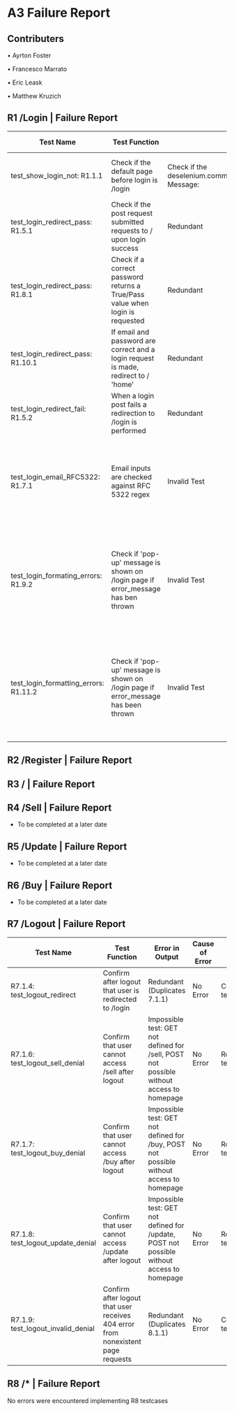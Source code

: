 # A3 Failure Report
## Contributers
•	Ayrton Foster

•	Francesco Marrato

•	Eric Leask
 
•	Matthew Kruzich

## R1 /Login | Failure Report

| Test Name                             | Test Function                                                                       | Error in Output                                                            | Cause of Error                                                                            | Solution                                                      |
|---------------------------------------|-------------------------------------------------------------------------------------|----------------------------------------------------------------------------|-------------------------------------------------------------------------------------------|---------------------------------------------------------------|
| test_show_login_not: R1.1.1           | Check if the default page before login is /login                                    | Check if the deselenium.common.exceptions.NoSuchElementException: Message: | Login page had no id tag for title                                                        | Gave the login.html page an id for its title (id=login_title) |
| test_login_redirect_pass: R1.5.1      | Check if the post request submitted requests to / upon login success                | Redundant                                                                  | No Error                                                                                  | Combined with test R1.3.1                                     |
| test_login_redirect_pass: R1.8.1      | Check if a correct password returns a True/Pass value when login is requested       | Redundant                                                                  | No Error                                                                                  | Combined with test R1.3.1                                     |
| test_login_redirect_pass: R1.10.1     | If email and password are correct and a login request is made, redirect to / 'home' | Redundant                                                                  | No Error                                                                                  | Combined with test R1.3.1                                     |
| test_login_redirect_fail: R1.5.2      | When a login post fails a redirection to /login is performed                        | Redundant                                                                  | No Error                                                                                  | Combined with test R1.3.2                                     |
| test_login_email_RFC5322: R1.7.1      | Email inputs are checked against RFC 5322 regex                                     | Invalid Test                                                               | Selenium Base cannot explicitly confirm that a RFC 5322  REGEX is used                    | Rolled into test R1.7.2                                       |
| test_login_formating_errors: R1.9.2   | Check if 'pop-up' message is shown on /login page if error_message has ben thrown   | Invalid Test                                                               | When originally outlined error messages were thought to generate a 'pop-up' style message | Rolled into test R1.9.1                                       |
| test_login_formatting_errors: R1.11.2 | Check if 'pop-up' message is shown on /login page if error_message has been thrown  | Invalid Test                                                               | When originally outlined error messages were thought to generate a 'pop-up' style message | Rolled into test R1.11.1                                      |

## R2 /Register | Failure Report
## R3 / | Failure Report
## R4 /Sell | Failure Report

- To be completed at a later date
## R5 /Update | Failure Report

- To be completed at a later date
## R6 /Buy | Failure Report

- To be completed at a later date
## R7 /Logout | Failure Report
| Test Name                             | Test Function                                                                       | Error in Output                                                                             | Cause of Error                                                                            | Solution                                                      |
|---------------------------------------|-------------------------------------------------------------------------------------|---------------------------------------------------------------------------------------------|-------------------------------------------------------------------------------------------|---------------------------------------------------------------|
| R7.1.4: test_logout_redirect          | Confirm after logout that user is redirected to /login                              | Redundant (Duplicates 7.1.1)                                                                | No Error                                                                                  | Combined with test R7.1.1: test_logout_redirect               |
| R7.1.6: test_logout_sell_denial       | Confirm that user cannot access /sell after logout                                  | Impossible test: GET not defined for /sell, POST not possible without access to homepage    | No Error                                                                                  | Rolled into test R7.1.5: test_logout_homepage_denial          |
| R7.1.7: test_logout_buy_denial        | Confirm that user cannot access /buy after logout                                   | Impossible test: GET not defined for /buy, POST not possible without access to homepage     | No Error                                                                                  | Rolled into test R7.1.5: test_logout_homepage_denial          |
| R7.1.8: test_logout_update_denial     | Confirm that user cannot access /update after logout                                | Impossible test: GET not defined for /update, POST not possible without access to homepage  | No Error                                                                                  | Rolled into test R7.1.5: test_logout_homepage_denial          |
| R7.1.9: test_logout_invalid_denial    | Confirm after logout that user receives 404 error from nonexistent page requests    | Redundant (Duplicates 8.1.1)                                                                | No Error                                                                                  | Combined with test R8.1.1: test_bad_url_404                   |


## R8 /* | Failure Report
No errors were encountered implementing R8 testcases